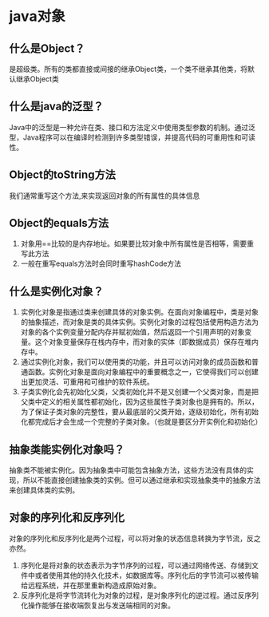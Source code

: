 # java对象


## 什么是Object？
是超级类。所有的类都直接或间接的继承Object类，一个类不继承其他类，将默认继承Object类

## 什么是java的泛型？
Java中的泛型是一种允许在类、接口和方法定义中使用类型参数的机制。通过泛型，Java程序可以在编译时检测到许多类型错误，并提高代码的可重用性和可读性。

## Object的toString方法
我们通常重写这个方法,来实现返回对象的所有属性的具体信息

## Object的equals方法
1. 对象用==比较的是内存地址。如果要比较对象中所有属性是否相等，需要重写此方法
2. 一般在重写equals方法时会同时重写hashCode方法

## 什么是实例化对象？

1. 实例化对象是指通过类来创建具体的对象实例。在面向对象编程中，类是对象的抽象描述，而对象是类的具体实例。实例化对象的过程包括使用构造方法为对象的各个实例变量分配内存并赋初始值，然后返回一个引用声明的对象变量。这个对象变量保存在栈内存中，而对象的实体（即数据成员）保存在堆内存中。
2. 通过实例化对象，我们可以使用类的功能，并且可以访问对象的成员函数和普通函数。实例化对象是面向对象编程中的重要概念之一，它使得我们可以创建出更加灵活、可重用和可维护的软件系统。
3. 子类实例化会先初始化父类，父类初始化并不是又创建一个父类对象，而是把父类中定义的相关属性都初始化，因为这些属性子类对象也是拥有的。所以，为了保证子类对象的完整性，要从最底层的父类开始，逐级初始化，所有初始化都完成后才会生成一个完整的子类对象。（也就是要区分开实例化和初始化）

## 抽象类能实例化对象吗？

抽象类不能被实例化。因为抽象类中可能包含抽象方法，这些方法没有具体的实现，所以不能直接创建抽象类的实例。但可以通过继承和实现抽象类中的抽象方法来创建具体类的实例。

## 对象的序列化和反序列化

对象的序列化和反序列化是两个过程，可以将对象的状态信息转换为字节流，反之亦然。

1. 序列化是将对象的状态表示为字节序列的过程，可以通过网络传送、存储到文件中或者使用其他的持久化技术，如数据库等。序列化后的字节流可以被传输给远程系统，并在那里重新构造成原始对象。
2. 反序列化是将字节流转化为对象的过程，是对象序列化的逆过程。通过反序列化操作能够在接收端恢复出与发送端相同的对象。
